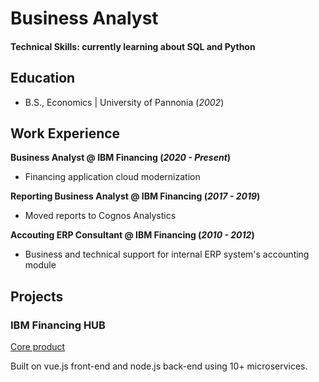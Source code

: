# Business Analyst

#### Technical Skills: currently learning about SQL and Python

## Education 			        		
- B.S., Economics | University of Pannonia (_2002_)

## Work Experience
**Business Analyst @ IBM Financing (_2020 - Present_)**
- Financing application cloud modernization

**Reporting Business Analyst @ IBM Financing (_2017 - 2019_)**
- Moved reports to Cognos Analystics

**Accouting ERP Consultant @ IBM Financing (_2010 - 2012_)**
- Business and technical support for internal ERP system's accounting module 

## Projects
### IBM Financing HUB
[Core product](www.ibm.com/resources/financing/finhub/landing)

Built on vue.js front-end and node.js back-end using 10+ microservices.

